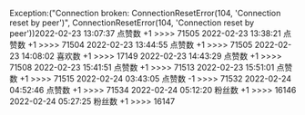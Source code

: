 Exception:("Connection broken: ConnectionResetError(104, 'Connection reset by peer')", ConnectionResetError(104, 'Connection reset by peer'))2022-02-23  13:07:37   点赞数 +1 >>>> 71505
2022-02-23  13:38:21   点赞数 +1 >>>> 71504
2022-02-23  13:44:55   点赞数 +1 >>>> 71505
2022-02-23  14:08:02   喜欢数 +1 >>>> 17149
2022-02-23  14:43:29   点赞数 +1 >>>> 71508
2022-02-23  15:41:51   点赞数 +1 >>>> 71513
2022-02-23  15:51:01   点赞数 +1 >>>> 71515
2022-02-24  03:43:05   点赞数 -1 >>>> 71532
2022-02-24  04:52:46   点赞数 +1 >>>> 71534
2022-02-24  05:12:20   粉丝数 +1 >>>> 16146
2022-02-24  05:27:25   粉丝数 +1 >>>> 16147
